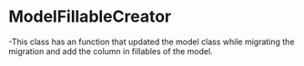 # ModelFillableCreator
-This class has an function that updated the model class while migrating the migration and add the column in fillables of the model.
